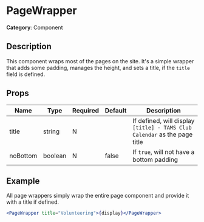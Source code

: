 # PageWrapper

**Category**: Component

## Description

This component wraps most of the pages on the site. It's a simple wrapper that adds some padding, manages the height, and sets a title, if the `title` field is defined.

## Props

| Name     | Type    | Required | Default | Description                                                               |
| -------- | ------- | -------- | ------- | ------------------------------------------------------------------------- |
| title    | string  | N        |         | If defined, will display `[title] - TAMS Club Calendar` as the page title |
| noBottom | boolean | N        | false   | If `true`, will not have a bottom padding                                 |

## Example

All page wrappers simply wrap the entire page component and provide it with a title if defined.

```jsx title="client/src/components/volunteering/volunteering.js"
<PageWrapper title="Volunteering">{display}</PageWrapper>
```
